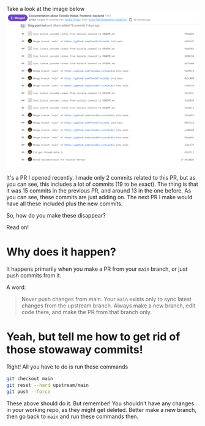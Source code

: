 Take a look at the image below
![A PR](./images/fork-ahead-upstream-header-image.png)

It's a PR I opened recently. I made only 2 commits related to this PR, but as you can see, this includes a lot of commits (19 to be exact). The thing is that it was 15 commits in the previous PR, and around 13 in the one before. As you can see, these commits are just adding on. The next PR I make would have all these included plus the new commits.

So, how do you make these disappear?

Read on!

# Why does it happen?

It happens primarily when you make a PR from your `main` branch, or just push commits from it.

A word:

> Never push changes from main. Your `main` exists only to sync latest changes from the upstream branch. Always make a new branch, edit code there, and make the PR from that branch only.

# Yeah, but tell me how to get rid of those stowaway commits!

Right! All you have to do is run these commands

```bash
git checkout main
git reset --hard upstream/main
git push --force
```

These above should do it. But remember! You shouldn't have any changes in your working repo, as they might get deleted. Better make a new branch, then go back to `main` and run these commands then.
